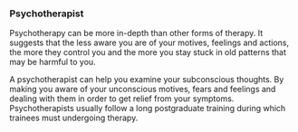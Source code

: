 ###  Psychotherapist

Psychotherapy can be more in-depth than other forms of therapy. It suggests
that the less aware you are of your motives, feelings and actions, the more
they control you and the more you stay stuck in old patterns that may be
harmful to you.

A psychotherapist can help you examine your subconscious thoughts. By making
you aware of your unconscious motives, fears and feelings and dealing with
them in order to get relief from your symptoms. Psychotherapists usually
follow a long postgraduate training during which trainees must undergoing
therapy.
